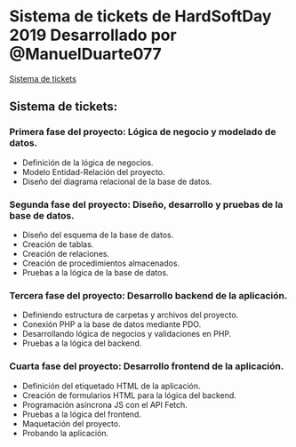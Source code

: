 # Sistema de tickets de HardSoftDay 2019 Desarrollado por @ManuelDuarte077


[Sistema de tickets]()

## Sistema de tickets:

### Primera fase del proyecto: Lógica de negocio y modelado de datos.

* Definición de la lógica de negocios.
* Modelo Entidad-Relación del proyecto.
* Diseño del diagrama relacional de la base de datos.

### Segunda fase del proyecto: Diseño, desarrollo y pruebas de la base de datos.

* Diseño del esquema de la base de datos.
* Creación de tablas.
* Creación de relaciones.
* Creación de procedimientos almacenados.
* Pruebas a la lógica de la base de datos.

### Tercera fase del proyecto: Desarrollo backend de la aplicación.

* Definiendo estructura de carpetas y archivos del proyecto.
* Conexión PHP a la base de datos mediante PDO.
* Desarrollando lógica de negocios y validaciones en PHP.
* Pruebas a la lógica del backend.

### Cuarta fase del proyecto: Desarrollo frontend de la aplicación.

* Definición del etiquetado HTML de la aplicación.
* Creación de formularios HTML para la lógica del backend.
* Programación asíncrona JS con el API Fetch.
* Pruebas a la lógica del frontend.
* Maquetación del proyecto.
* Probando la aplicación.

